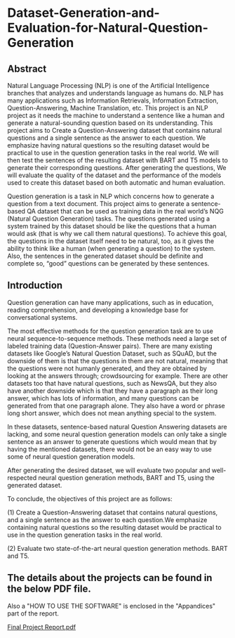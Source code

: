 # Dataset-Generation-and-Evaluation-for-Natural-Question-Generation

## Abstract
Natural Language Processing (NLP) is one of the Artificial Intelligence
branches that analyzes and understands language as humans
do. NLP has many applications such as Information Retrievals, Information
Extraction, Question-Answering, Machine Translation,
etc. This project is an NLP project as it needs the machine to understand
a sentence like a human and generate a natural-sounding
question based on its understanding. This project aims to Create a
Question-Answering dataset that contains natural questions and
a single sentence as the answer to each question. We emphasize
having natural questions so the resulting dataset would be practical
to use in the question generation tasks in the real world. We will
then test the sentences of the resulting dataset with BART and T5
models to generate their corresponding questions. After generating
the questions, We will evaluate the quality of the dataset and the
performance of the models used to create this dataset based on both
automatic and human evaluation.

Question generation is a task in NLP which concerns how to generate
a question from a text document. This project aims to generate
a sentence-based QA dataset that can be used as training data in
the real world’s NQG (Natural Question Generation) tasks. The
questions generated using a system trained by this dataset should
be like the questions that a human would ask (that is why we call
them natural questions). To achieve this goal, the questions in the
dataset itself need to be natural, too, as it gives the ability to think
like a human (when generating a question) to the system. Also, the
sentences in the generated dataset should be definite and complete
so, “good” questions can be generated by these sentences.

## Introduction

Question generation can have many applications, such as in
education, reading comprehension, and developing a knowledge
base for conversational systems.

The most effective methods for the question generation task are
to use neural sequence-to-sequence methods. These methods need
a large set of labeled training data (Question-Answer pairs). There
are many existing datasets like Google’s Natural Question Dataset,
such as SQuAD, but the downside of them is that the questions in
them are not natural, meaning that the questions were not humanly
generated, and they are obtained by looking at the answers through;
crowdsourcing for example. There are other datasets too that have
natural questions, such as NewsQA, but they also have another
downside which is that they have a paragraph as their long answer,
which has lots of information, and many questions can be generated
from that one paragraph alone. They also have a word or phrase
long short answer, which does not mean anything special to the
system.

In these datasets, sentence-based natural Question Answering
datasets are lacking, and some neural question generation models
can only take a single sentence as an answer to generate questions
which would mean that by having the mentioned datasets, there
would not be an easy way to use some of neural question generation
models.

After generating the desired dataset, we will evaluate two popular
and well-respected neural question generation methods, BART
and T5, using the generated dataset.

To conclude, the objectives of this project are as follows:

(1) Create a Question-Answering dataset that contains natural
questions, and a single sentence as the answer to each
question.We emphasize containing natural questions so the
resulting dataset would be practical to use in the question
generation tasks in the real world.

(2) Evaluate two state-of-the-art neural question generation
methods. BART and T5.



## The details about the projects can be found in the below PDF file.
 Also a "HOW TO USE THE SOFTWARE" is enclosed in the "Appandices" part of the report.
 
[Final Project Report.pdf](https://github.com/razaviah/Dataset-Generation-and-Evaluation-for-Natural-Question-Generation/files/9128412/Final.Project.Report_Amirhossein.Razavi_EECS4088_Professor.An_V2.pdf)
